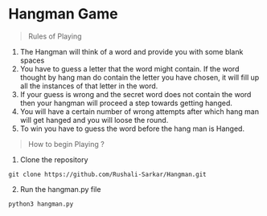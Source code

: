 # Hangman Game

> Rules of Playing 

1. The Hangman will think of a word and provide you with some blank spaces
2. You have to guess a letter that the word might contain. If the word thought by hang man do contain the letter you have chosen, it will fill up all the instances of that letter in the word.
3. If your guess is wrong and the secret word does not contain the word then your hangman will proceed a step towards getting hanged.
4. You will have a certain number of wrong attempts after which hang man will get hanged and you will loose the round.
5. To win you have to guess the word before the hang man is Hanged.

> How to begin Playing ?

1. Clone the repository


`` git clone https://github.com/Rushali-Sarkar/Hangman.git ``

2. Run the hangman.py file


`` python3 hangman.py ``
